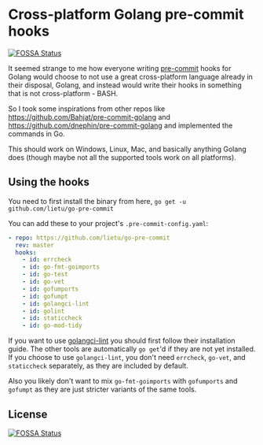 # Cross-platform Golang pre-commit hooks
[![FOSSA Status](https://app.fossa.com/api/projects/git%2Bgithub.com%2Flietu%2Fgo-pre-commit.svg?type=shield)](https://app.fossa.com/projects/git%2Bgithub.com%2Flietu%2Fgo-pre-commit?ref=badge_shield)

It seemed strange to me how everyone writing [pre-commit](https://pre-commit.com) hooks for Golang would choose to not use a great cross-platform language already in their disposal, Golang, and instead would write their hooks in something that is not cross-platform - BASH.

So I took some inspirations from other repos like https://github.com/Bahjat/pre-commit-golang and https://github.com/dnephin/pre-commit-golang and implemented the commands in Go.

This should work on Windows, Linux, Mac, and basically anything Golang does (though maybe not all the supported tools work on all platforms).


## Using the hooks

You need to first install the binary from here, `go get -u github.com/lietu/go-pre-commit`

You can add these to your project's `.pre-commit-config.yaml`:

```yaml
- repo: https://github.com/lietu/go-pre-commit
  rev: master
  hooks:
    - id: errcheck
    - id: go-fmt-goimports
    - id: go-test
    - id: go-vet
    - id: gofumports
    - id: gofumpt
    - id: golangci-lint
    - id: golint
    - id: staticcheck
    - id: go-mod-tidy
```

If you want to use [golangci-lint](https://github.com/golangci/golangci-lint#install) you should first follow their installation guide. The other tools are automatically `go get`'d if they are not yet installed. If you choose to use `golangci-lint`, you don't need `errcheck`, `go-vet`, and `staticcheck` separately, as they are included by default.

Also you likely don't want to mix `go-fmt-goimports` with `gofumports` and `gofumpt` as they are just stricter variants of the same tools.


## License
[![FOSSA Status](https://app.fossa.com/api/projects/git%2Bgithub.com%2Flietu%2Fgo-pre-commit.svg?type=large)](https://app.fossa.com/projects/git%2Bgithub.com%2Flietu%2Fgo-pre-commit?ref=badge_large)